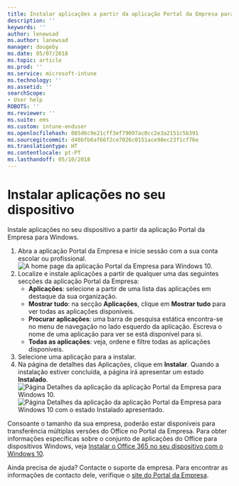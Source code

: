 ```yaml
---
title: Instalar aplicações a partir da aplicação Portal da Empresa para Windows
description: ''
keywords: ''
author: lenewsad
ms.author: lanewsad
manager: dougeby
ms.date: 05/07/2018
ms.topic: article
ms.prod: ''
ms.service: microsoft-intune
ms.technology: ''
ms.assetid: ''
searchScope:
- User help
ROBOTS: ''
ms.reviewer: ''
ms.suite: ems
ms.custom: intune-enduser
ms.openlocfilehash: 085d6c9e21cff3ef79097ac0cc2e3a2151c5b391
ms.sourcegitcommit: d40bfb6af66f2ce7026c0151ace98ec23f1cf76e
ms.translationtype: HT
ms.contentlocale: pt-PT
ms.lasthandoff: 05/10/2018
---
```

# <a name="install-apps-on-your-device"></a>Instalar aplicações no seu dispositivo
Instale aplicações no seu dispositivo a partir da aplicação Portal da Empresa para Windows.

1. Abra a aplicação Portal da Empresa e inicie sessão com a sua conta escolar ou profissional.
![A home page da aplicação Portal da Empresa para Windows 10.](./media/RS1_AppDetailsPage_Installed_03.png)
2. Localize e instale aplicações a partir de qualquer uma das seguintes secções da aplicação Portal da Empresa:
    * **Aplicações**: selecione a partir de uma lista das aplicações em destaque da sua organização. 
    * **Mostrar tudo**: na secção **Aplicações**, clique em **Mostrar tudo** para ver todas as aplicações disponíveis.
    * **Procurar aplicações**: uma barra de pesquisa estática encontra-se no menu de navegação no lado esquerdo da aplicação. Escreva o nome de uma aplicação para ver se está disponível para si.
    * **Todas as aplicações**: veja, ordene e filtre todas as aplicações disponíveis.
3. Selecione uma aplicação para a instalar.
4. Na página de detalhes das Aplicações, clique em **Instalar**. Quando a instalação estiver concluída, a página irá apresentar um estado **Instalado**.
![Página Detalhes da aplicação da aplicação Portal da Empresa para Windows 10.](./media/RS1_AppDetailsPage_Installed_02.png)  
![Página Detalhes da aplicação da aplicação Portal da Empresa para Windows 10 com o estado Instalado apresentado.](./media/RS1_AppDetailsPage_Installed_01.png)    

 Consoante o tamanho da sua empresa, poderão estar disponíveis para transferência múltiplas versões do Office no Portal da Empresa. Para obter informações específicas sobre o conjunto de aplicações do Office para dispositivos Windows, veja [Instalar o Office 365 no seu dispositivo com o Windows 10](./install-office-windows.md).

Ainda precisa de ajuda? Contacte o suporte da empresa. Para encontrar as informações de contacto dele, verifique o [site do Portal da Empresa](https://portal.manage.microsoft.com#HelpDeskDialog).
